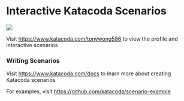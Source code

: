 # Interactive Katacoda Scenarios

[![](http://shields.katacoda.com/katacoda/tonywong586/count.svg)](https://www.katacoda.com/tonywong586 "Get your profile on Katacoda.com")

Visit https://www.katacoda.com/tonywong586 to view the profile and interactive scenarios

### Writing Scenarios
Visit https://www.katacoda.com/docs to learn more about creating Katacoda scenarios

For examples, visit https://github.com/katacoda/scenario-example

